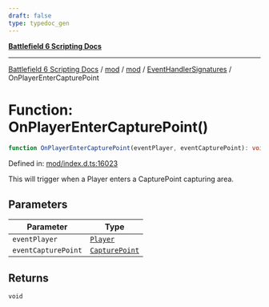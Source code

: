 ```yaml
---
draft: false
type: typedoc_gen
---
```


[**Battlefield 6 Scripting Docs**](../../../../_index.md)

***

[Battlefield 6 Scripting Docs](../../../../_index.md) / [mod](../../../_index.md) / [mod](../../_index.md) / [EventHandlerSignatures](../_index.md) / OnPlayerEnterCapturePoint

# Function: OnPlayerEnterCapturePoint()

```ts
function OnPlayerEnterCapturePoint(eventPlayer, eventCapturePoint): void;
```

Defined in: [mod/index.d.ts:16023](https://github.com/battlefield-portal-community/portal-docs/blob/ff09b2690670f74de7e97198022e5a97ff1161ff/generators/santiago/mod/index.d.ts#L16023)

This will trigger when a Player enters a CapturePoint capturing area.

## Parameters

| Parameter | Type |
| ------ | ------ |
| `eventPlayer` | [`Player`](../../Player/_index.md) |
| `eventCapturePoint` | [`CapturePoint`](../../CapturePoint/_index.md) |

## Returns

`void`
